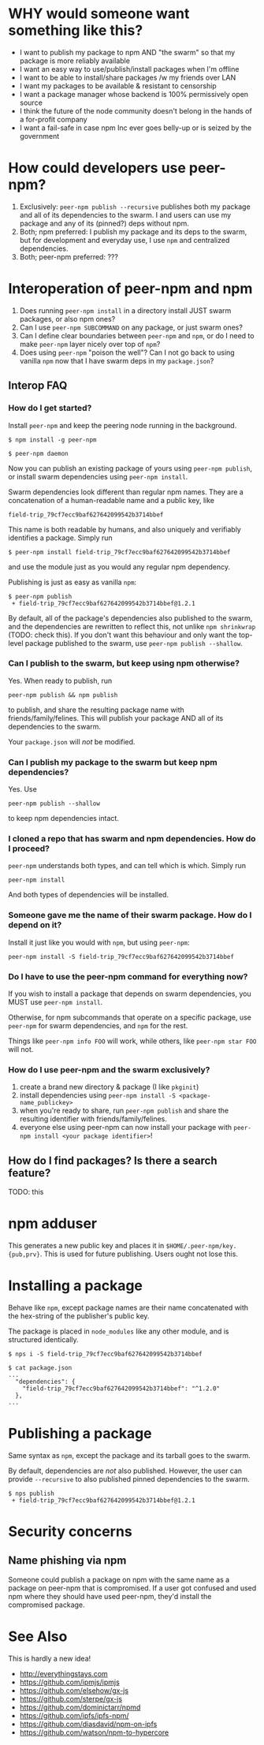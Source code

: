 # WHY would someone want something like this?

- I want to publish my package to npm AND "the swarm" so that my package is more
  reliably available
- I want an easy way to use/publish/install packages when I'm offline
- I want to be able to install/share packages /w my friends over LAN
- I want my packages to be available & resistant to censorship
- I want a package manager whose backend is 100% permissively open source
- I think the future of the node community doesn't belong in the hands of a
  for-profit company
- I want a fail-safe in case npm Inc ever goes belly-up or is seized by the
  government


# How could developers use peer-npm?

1. Exclusively: `peer-npm publish --recursive` publishes both my package and all
   of its dependencies to the swarm. I and users can use my package and any of
   its (pinned?) deps without npm.
2. Both; npm preferred: I publish my package and its deps to the swarm, but for
   development and everyday use, I use `npm` and centralized dependencies.
3. Both; peer-npm preferred: ???


# Interoperation of peer-npm and npm

1. Does running `peer-npm install` in a directory install JUST swarm packages,
   or also npm ones?
2. Can I use `peer-npm SUBCOMMAND` on any package, or just swarm ones?
3. Can I define clear boundaries between `peer-npm` and `npm`, or do I need to
   make `peer-npm` layer nicely over top of `npm`?
4. Does using `peer-npm` "poison the well"? Can I not go back to using vanilla
   `npm` now that I have swarm deps in my `package.json`?

## Interop FAQ

### How do I get started?

Install `peer-npm` and keep the peering node running in the background.

```
$ npm install -g peer-npm

$ peer-npm daemon
```

Now you can publish an existing package of yours using `peer-npm publish`, or
install swarm dependencies using `peer-npm install`.

Swarm dependencies look different than regular npm names. They are a
concatenation of a human-readable name and a public key, like

```
field-trip_79cf7ecc9baf627642099542b3714bbef
```

This name is both readable by humans, and also uniquely and verifiably
identifies a package. Simply run

```
$ peer-npm install field-trip_79cf7ecc9baf627642099542b3714bbef
```

and use the module just as you would any regular npm dependency.

Publishing is just as easy as vanilla `npm`:

```
$ peer-npm publish
 + field-trip_79cf7ecc9baf627642099542b3714bbef@1.2.1
```

By default, all of the package's dependencies also published to the swarm, and
the dependencies are rewritten to reflect this, not unlike `npm shrinkwrap`
(TODO: check this). If you don't want this behaviour and only want the top-level
package published to the swarm, use `peer-npm publish --shallow`.


### Can I publish to the swarm, but keep using npm otherwise?

Yes. When ready to publish, run

```
peer-npm publish && npm publish
```

to publish, and share the resulting package name with friends/family/felines.
This will publish your package AND all of its dependencies to the swarm.

Your `package.json` will *not* be modified.

### Can I publish my package to the swarm but keep npm dependencies?

Yes. Use

```
peer-npm publish --shallow
```

to keep npm dependencies intact.

### I cloned a repo that has swarm and npm dependencies. How do I proceed?

`peer-npm` understands both types, and can tell which is which. Simply run

```
peer-npm install
```

And both types of dependencies will be installed.

### Someone gave me the name of their swarm package. How do I depend on it?

Install it just like you would with `npm`, but using `peer-npm`:

```
peer-npm install -S field-trip_79cf7ecc9baf627642099542b3714bbef
```

### Do I have to use the peer-npm command for everything now?

If you wish to install a package that depends on swarm dependencies, you MUST
use `peer-npm install`.

Otherwise, for npm subcommands that operate on a specific package, use
`peer-npm` for swarm dependencies, and `npm` for the rest.

Things like `peer-npm info FOO` will work, while others, like `peer-npm star
FOO` will not.

### How do I use peer-npm and the swarm exclusively?

1. create a brand new directory & package (I like `pkginit`)
2. install dependencies using `peer-npm install -S <package-name_publickey>`
3. when you're ready to share, run `peer-npm publish` and share the resulting
   identifier with friends/family/felines.
4. everyone else using peer-npm can now install your package with `peer-npm
   install <your package identifier>`!

## How do I find packages? Is there a search feature?

TODO: this



# npm adduser

This generates a new public key and places it in
`$HOME/.peer-npm/key.{pub,prv}`. This is used for future publishing. Users ought
not lose this.


# Installing a package

Behave like `npm`, except package names are their name concatenated with the
hex-string of the publisher's public key.

The package is placed in `node_modules` like any other module, and is structured
identically.

```
$ nps i -S field-trip_79cf7ecc9baf627642099542b3714bbef

$ cat package.json
...
  "dependencies": {
    "field-trip_79cf7ecc9baf627642099542b3714bbef": "^1.2.0"
  },
...
```

# Publishing a package

Same syntax as `npm`, except the package and its tarball goes to the swarm.

By default, dependencies are *not* also published. However, the user can provide
`--recursive` to also published pinned dependencies to the swarm.

```
$ nps publish
 + field-trip_79cf7ecc9baf627642099542b3714bbef@1.2.1
```


# Security concerns

## Name phishing via npm

Someone could publish a package on npm with the same name as a package on
peer-npm that is compromised. If a user got confused and used npm where they
should have used peer-npm, they'd install the compromised package.


# See Also

This is hardly a new idea!

- http://everythingstays.com
- https://github.com/ipmjs/ipmjs
- https://github.com/elsehow/gx-js
- https://github.com/sterpe/gx-js
- https://github.com/dominictarr/npmd
- https://github.com/ipfs/ipfs-npm/
- https://github.com/diasdavid/npm-on-ipfs
- https://github.com/watson/npm-to-hypercore

